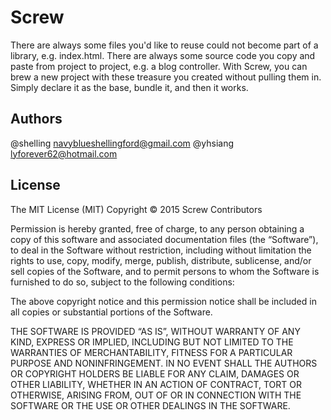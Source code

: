 # Screw

There are always some files you'd like to reuse could not become part of a library, e.g. index.html.
There are always some source code you copy and paste from project to project, e.g. a blog controller.
With Screw, you can brew a new project with these treasure you created without pulling them in.
Simply declare it as the base, bundle it, and then it works.

## Authors

@shelling <navyblueshellingford@gmail.com>
@yhsiang  <lyforever62@hotmail.com>

## License

The MIT License (MIT)
Copyright © 2015 Screw Contributors

Permission is hereby granted, free of charge, to any person obtaining a copy of
this software and associated documentation files (the “Software”), to deal in
the Software without restriction, including without limitation the rights to
use, copy, modify, merge, publish, distribute, sublicense, and/or sell copies of
the Software, and to permit persons to whom the Software is furnished to do so,
subject to the following conditions:

The above copyright notice and this permission notice shall be included in all
copies or substantial portions of the Software.

THE SOFTWARE IS PROVIDED “AS IS”, WITHOUT WARRANTY OF ANY KIND, EXPRESS OR
IMPLIED, INCLUDING BUT NOT LIMITED TO THE WARRANTIES OF MERCHANTABILITY, FITNESS
FOR A PARTICULAR PURPOSE AND NONINFRINGEMENT. IN NO EVENT SHALL THE AUTHORS OR
COPYRIGHT HOLDERS BE LIABLE FOR ANY CLAIM, DAMAGES OR OTHER LIABILITY, WHETHER
IN AN ACTION OF CONTRACT, TORT OR OTHERWISE, ARISING FROM, OUT OF OR IN
CONNECTION WITH THE SOFTWARE OR THE USE OR OTHER DEALINGS IN THE SOFTWARE.
